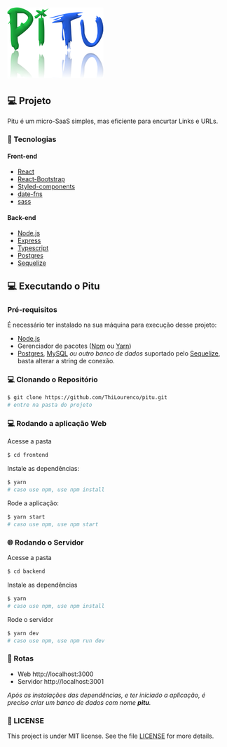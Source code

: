 <h1>
  <img alt="happy" title="pitu" src="./assets/logo.png" />
</h1>

## 💻 Projeto

Pitu é um micro-SaaS simples, mas eficiente para encurtar Links e URLs.

### 🚀 Tecnologias

#### Front-end

- [React](https://reactjs.org)
- [React-Bootstrap](https://react-bootstrap.github.io/)
- [Styled-components](https://styled-components.com/)
- [date-fns](https://date-fns.org/)
- [sass](https://sass-lang.com/)

#### Back-end

- [Node.js](https://nodejs.org/en/)
- [Express](https://expressjs.com/)
- [Typescript](https://www.typescriptlang.org/)
- [Postgres](https://www.postgresql.org/)
- [Sequelize](https://sequelize.org/)

## 💻 Executando o Pitu

### Pré-requisitos

É necessário ter instalado na sua máquina para execução desse projeto:

- [Node.js](https://nodejs.org/en/)
- Gerenciador de pacotes ([Npm](https://www.npmjs.com/) ou [Yarn](https://yarnpkg.com/))
- [Postgres](https://www.postgresql.org/), [MySQL](https://www.mysql.com/) *ou outro banco de dados* suportado pelo [Sequelize](https://sequelize.org/), basta alterar a string de conexão.

### 💻 Clonando o Repositório

```bash
$ git clone https://github.com/ThiLourenco/pitu.git
# entre na pasta do projeto
```

### 💻 Rodando a aplicação Web

Acesse a pasta

```bash
$ cd frontend
```
Instale as dependências:

```bash
$ yarn
# caso use npm, use npm install
```

Rode a aplicação:

```bash
$ yarn start
# caso use npm, use npm start
```

### 🌐 Rodando o Servidor

Acesse a pasta

```bash
$ cd backend
```
Instale as dependências

```bash
$ yarn
# caso use npm, use npm install
```

Rode o servidor

```bash
$ yarn dev
# caso use npm, use npm run dev
```

### 🍃 Rotas

- Web http://localhost:3000
- Servidor http://localhost:3001

*Após as instalações das dependências, e ter iniciado a aplicação, é preciso criar um banco de dados com nome **pitu**.*

### 📝 LICENSE

This project is under MIT license. See the file [LICENSE](/LICENSE.md) for more details.